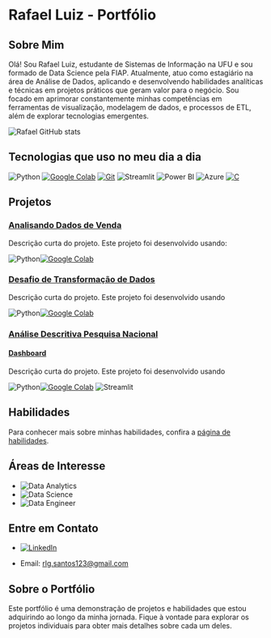 
# Rafael Luiz - Portfólio

## Sobre Mim
Olá! Sou Rafael Luiz, estudante de Sistemas de Informação na UFU e sou formado de Data Science pela FIAP. Atualmente, atuo como estagiário na área de Análise de Dados, aplicando e desenvolvendo habilidades analíticas e técnicas em projetos práticos que geram valor para o negócio. Sou focado em aprimorar constantemente minhas competências em ferramentas de visualização, modelagem de dados, e processos de ETL, além de explorar tecnologias emergentes.

![Rafael GitHub stats](https://github-readme-stats.vercel.app/api?username=Rafarockdf&show_icons=true&theme=dracula)

## Tecnologias que uso no meu dia a dia

![Python](https://img.shields.io/badge/Python-14354C?style=for-the-badge&logo=python&logoColor=white)
[![Google Colab](https://img.shields.io/badge/Google_Colab-F9AB00?style=for-the-badge&logo=google-colab&logoColor=white)](https://colab.research.google.com/)
[![Git](https://img.shields.io/badge/Git-F05032?style=for-the-badge&logo=git&logoColor=white)](https://git-scm.com/)
![Streamlit](https://img.shields.io/badge/Streamlit-%23FF4B4B.svg?style=for-the-badge&logo=Streamlit&logoColor=white)
![Power BI](https://img.shields.io/badge/Power%20BI-F2C811.svg?style=for-the-badge&logo=Power-BI&logoColor=black)
![Azure](https://img.shields.io/badge/Microsoft%20Azure-0078D4.svg?style=for-the-badge&logo=Microsoft-Azure&logoColor=white)
[![C](https://img.shields.io/badge/C-00599C?style=for-the-badge&logo=c&logoColor=white)](https://en.wikipedia.org/wiki/C_(programming_language))




## Projetos

### [Analisando Dados de Venda](https://github.com/Rafarockdf/Portifolio_Data_analytics_Data_Science/tree/main/Projeto1-An%C3%A1liseDeDados-Python)

Descrição curta do projeto. Este projeto foi desenvolvido usando:

![Python](https://img.shields.io/badge/Python-14354C?style=for-the-badge&logo=python&logoColor=white)[![Google Colab](https://img.shields.io/badge/Google_Colab-F9AB00?style=for-the-badge&logo=google-colab&logoColor=white)](https://colab.research.google.com/)



### [Desafio de Transformação de Dados](https://github.com/Rafarockdf/Portifolio_Data_analytics_Data_Science/tree/main/Desafio)

Descrição curta do projeto. Este projeto foi desenvolvido usando

![Python](https://img.shields.io/badge/Python-14354C?style=for-the-badge&logo=python&logoColor=white)[![Google Colab](https://img.shields.io/badge/Google_Colab-F9AB00?style=for-the-badge&logo=google-colab&logoColor=white)](https://colab.research.google.com/)

### [Análise Descritiva Pesquisa Nacional](https://github.com/Rafarockdf/Portifolio_Data_analytics_Data_Science/tree/main/ProjetoDashPesquisaNacional-Python)
#### [Dashboard](https://portifoliodataanalyticsdatascience-n55syboawgdnncpbyvqggk.streamlit.app/)

Descrição curta do projeto. Este projeto foi desenvolvido usando

![Python](https://img.shields.io/badge/Python-14354C?style=for-the-badge&logo=python&logoColor=white)[![Google Colab](https://img.shields.io/badge/Google_Colab-F9AB00?style=for-the-badge&logo=google-colab&logoColor=white)](https://colab.research.google.com/)
![Streamlit](https://img.shields.io/badge/Streamlit-%23FF4B4B.svg?style=for-the-badge&logo=Streamlit&logoColor=white)
## Habilidades

Para conhecer mais sobre minhas habilidades, confira a [página de habilidades](habilidades.md).

## Áreas de Interesse

- ![Data Analytics](https://img.shields.io/badge/Data_Analytics-FF5733?style=for-the-badge)
- ![Data Science](https://img.shields.io/badge/Data_Science-2977C9?style=for-the-badge)
- ![Data Engineer](https://img.shields.io/badge/Data_Engineer-FF9900?style=for-the-badge)


## Entre em Contato


- [![LinkedIn](https://img.shields.io/badge/LinkedIn-0077B5?style=for-the-badge&logo=linkedin&logoColor=white)](https://www.linkedin.com/in/rafael-luiz-gon%C3%A7alves-dos-santos-856a15226/)


- Email: rlg.santos123@gmail.com
 

## Sobre o Portfólio

Este portfólio é uma demonstração de projetos e habilidades que estou adquirindo ao longo da minha jornada. Fique à vontade para explorar os projetos individuais para obter mais detalhes sobre cada um deles.
